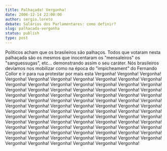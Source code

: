 ```yaml
---
title: Palhaçada! Vergonha!
date: 2006-12-14 22:00:00
author: sergio.loreto
debate: Salários dos Parlamentares: como definir?
slug: palhacada-vergonha
status: publish 
type: post
---
```


Políticos acham que os brasileiros são palhaços. Todos que votaram nesta palhaçada são os mesmos que inocentaram os "mensaleiros" os "sanguessugas", etc... demonstrando assim o seu caráter. Nós brasileiros devíamos nos mobilizar como na época do "impicheament" do Fernando Collor e ir para rua protestar por mais esta Vergonha! Vergonha! Vergonha! Vergonha! Vergonha! Vergonha! Vergonha! Vergonha! Vergonha! Vergonha! Vergonha! Vergonha! Vergonha! Vergonha! Vergonha! Vergonha! Vergonha! Vergonha! Vergonha! Vergonha! Vergonha! Vergonha! Vergonha! Vergonha! Vergonha! Vergonha! Vergonha! Vergonha! Vergonha! Vergonha! Vergonha! Vergonha! Vergonha! Vergonha! Vergonha! Vergonha! Vergonha! Vergonha! Vergonha! Vergonha! Vergonha! Vergonha! Vergonha! Vergonha! Vergonha! Vergonha! Vergonha! Vergonha! Vergonha! Vergonha! Vergonha! Vergonha! Vergonha! Vergonha! Vergonha! Vergonha! Vergonha! Vergonha! Vergonha! Vergonha! Vergonha! Vergonha! Vergonha! Vergonha! Vergonha! Vergonha! Vergonha! Vergonha! Vergonha! Vergonha! Vergonha! Vergonha! Vergonha! Vergonha! Vergonha! Vergonha! Vergonha! Vergonha! Vergonha! Vergonha! Vergonha! Vergonha! Vergonha! Vergonha! Vergonha! Vergonha! Vergonha! Vergonha! Vergonha! Vergonha! Vergonha! Vergonha! Vergonha!
